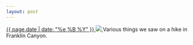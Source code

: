 ```yaml
---
layout: post
---
```


<p>
  <a href="/350">
    <time>{{ page.date | date: "%e %B %Y" }}</time>
    <img src="https://s3.amazonaws.com/life.aaronjgreenberg.com/350.jpg">
  </a>
  Various things we saw on a hike in Franklin Canyon.
</p>

